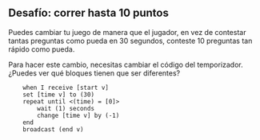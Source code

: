 ## Desafío: correr hasta 10 puntos

Puedes cambiar tu juego de manera que el jugador, en vez de contestar tantas preguntas como pueda en 30 segundos, conteste 10 preguntas tan rápido como pueda.

Para hacer este cambio, necesitas cambiar el código del temporizador. ¿Puedes ver qué bloques tienen que ser diferentes?

```blocks3
    when I receive [start v]
    set [time v] to (30)
    repeat until <(time) = [0]>
        wait (1) seconds
        change [time v] by (-1)
    end
    broadcast (end v)
```